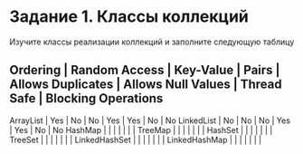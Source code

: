 Задание 1. Классы коллекций
===========================
Изучите классы реализации коллекций и заполните следующую таблицу

Ordering | Random Access | Key-Value | Pairs | Allows Duplicates | Allows Null Values | Thread Safe	| Blocking Operations
-------------------------------------------------------------------------------------------------------------------------
ArrayList |	Yes | No | No | Yes | Yes | No | No 
LinkedList | No | No | No | Yes | Yes | No | No
HashMap | | | | | | |
TreeMap | | | | | | |
HashSet | | | | | | |
TreeSet | | | | | | |
LinkedHashSet | | | | | | |
LinkedHashMap | | | | | | |


 